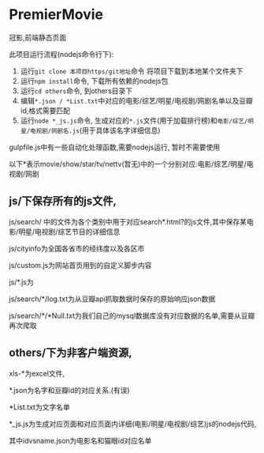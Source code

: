 # PremierMovie
冠影,前端静态页面

此项目运行流程(nodejs命令行下):

 1. 运行`git clone 本项目https/git地址`命令 将项目下载到本地某个文件夹下
 2. 运行`npm install`命令, 下载所有依赖的nodejs包
 3. 运行`cd others`命令, 到others目录下
 4. 编辑`*.json / *List.txt`中对应的电影/综艺/明星/电视剧/网剧名单以及豆瓣id,格式需要匹配
 5. 运行`node *_js.js`命令, 生成对应的`*.js`文件(用于加载排行榜)和`电影/综艺/明星/电视剧/网剧名.js`(用于具体该名字详细信息)

gulpfile.js中有一些自动化处理函数,需要nodejs运行, 暂时不需要使用

以下*表示movie/show/star/tv/nettv(暂无)中的一个分别对应:电影/综艺/明星/电视剧/网剧

## js/下保存所有的js文件,

js/search/ 中的文件为各个类别中用于对应search*.html?的js文件,其中保存某电影/明星/电视剧/综艺节目的详细信息

js/cityinfo为全国各省市的经纬度以及各区市

js/custom.js为网站首页用到的自定义脚步内容

js/*.js为

js/search/*/log.txt为从豆瓣api抓取数据时保存的原始响应json数据

js/search/*/*Null.txt为我们自己的mysql数据库没有对应数据的名单,需要从豆瓣再次爬取

## others/下为非客户端资源, 

xls-*为excel文件,

*.json为名字和豆瓣id的对应关系.(有误)

*List.txt为文字名单

*_js.js为生成对应页面和对应页面内详细(电影/明星/电视剧/综艺)js的nodejs代码,

其中idvsname.json为电影名和猫眼id对应名单